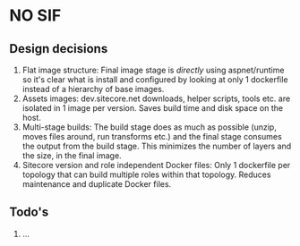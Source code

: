 # NO SIF

## Design decisions

1. Flat image structure: Final image stage is *directly* using aspnet/runtime so it's clear what is install and configured by looking at only 1 dockerfile instead of a hierarchy of base images.
1. Assets images: dev.sitecore.net downloads, helper scripts, tools etc. are isolated in 1 image per version. Saves build time and disk space on the host.
1. Multi-stage builds: The build stage does as much as possible (unzip, moves files around, run transforms etc.) and the final stage consumes the output from the build stage. This minimizes the number of layers and the size, in the final image.
1. Sitecore version and role independent Docker files: Only 1 dockerfile per topology that can build multiple roles within that topology. Reduces maintenance and duplicate Docker files.

## Todo's

1. ...
